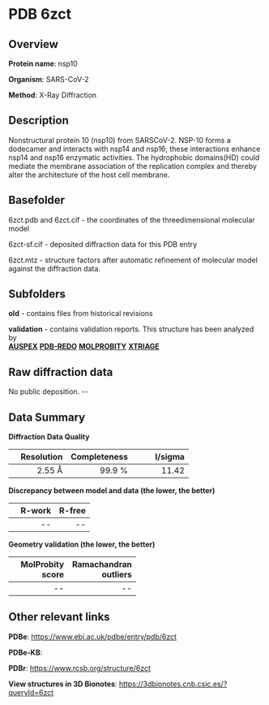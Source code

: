 # PDB 6zct

## Overview

**Protein name**: nsp10

**Organism**: SARS-CoV-2

**Method**: X-Ray Diffraction

## Description

Nonstructural protein 10 (nsp10) from SARSCoV-2. NSP-10 forms a dodecamer and interacts with nsp14 and nsp16; these interactions enhance nsp14 and nsp16 enzymatic activities. The hydrophobic domains(HD) could mediate the membrane association of the replication complex and thereby alter the architecture of the host cell membrane.

## Basefolder

6zct.pdb and 6zct.cif - the coordinates of the threedimensional molecular model

6zct-sf.cif - deposited diffraction data for this PDB entry

6zct.mtz - structure factors after automatic refinement of molecular model against the diffraction data.

## Subfolders



**old** - contains files from historical revisions

**validation** - contains validation reports. This structure has been analyzed by <br>[**AUSPEX**](https://github.com/thorn-lab/coronavirus_structural_task_force/tree/master/pdb/nsp10/SARS-CoV-2/6zct/validation/auspex) [**PDB-REDO**](https://github.com/thorn-lab/coronavirus_structural_task_force/tree/master/pdb/nsp10/SARS-CoV-2/6zct/validation/pdb-redo) [**MOLPROBITY**](https://github.com/thorn-lab/coronavirus_structural_task_force/tree/master/pdb/nsp10/SARS-CoV-2/6zct/validation/molprobity) [**XTRIAGE**](https://github.com/thorn-lab/coronavirus_structural_task_force/blob/master/pdb/nsp10/SARS-CoV-2/6zct/validation/Xtriage_output.log)  



## Raw diffraction data

No public deposition. --<br> 

## Data Summary
**Diffraction Data Quality**

|   | Resolution | Completeness| I/sigma |
|---|-------------:|----------------:|--------------:|
|   |2.55 Å|99.9  %|<img width=50/>11.42|

**Discrepancy between model and data (the lower, the better)**

|   | **R-work**| **R-free**   
|---|-------------:|----------------:|           
||--|--|

**Geometry validation (the lower, the better)**

|   |**MolProbity<br>score**| **Ramachandran<br>outliers** 
|---|-------------:|----------------:|
||--|--|

 

 



## Other relevant links 
**PDBe**:  https://www.ebi.ac.uk/pdbe/entry/pdb/6zct

**PDBe-KB**:  
 
**PDBr**: https://www.rcsb.org/structure/6zct 

**View structures in 3D Bionotes**: https://3dbionotes.cnb.csic.es/?queryId=6zct

